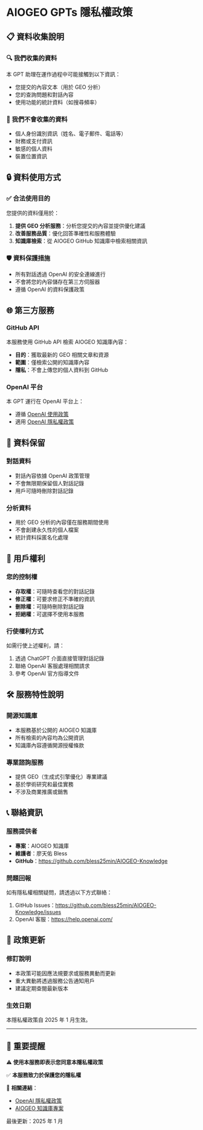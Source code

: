 # AIOGEO GPTs 隱私權政策

## 📋 資料收集說明

### 🔍 我們收集的資料
本 GPT 助理在運作過程中可能接觸到以下資訊：
- 您提交的內容文本（用於 GEO 分析）
- 您的查詢問題和對話內容
- 使用功能的統計資料（如搜尋頻率）

### 🚫 我們不會收集的資料
- 個人身份識別資訊（姓名、電子郵件、電話等）
- 財務或支付資訊
- 敏感的個人資料
- 裝置位置資訊

## 🔒 資料使用方式

### ✅ 合法使用目的
您提供的資料僅用於：
1. **提供 GEO 分析服務**：分析您提交的內容並提供優化建議
2. **改善服務品質**：優化回答準確性和服務體驗
3. **知識庫檢索**：從 AIOGEO GitHub 知識庫中檢索相關資訊

### 🛡️ 資料保護措施
- 所有對話透過 OpenAI 的安全連線進行
- 不會將您的內容儲存在第三方伺服器
- 遵循 OpenAI 的資料保護政策

## 🌐 第三方服務

### GitHub API
本服務使用 GitHub API 檢索 AIOGEO 知識庫內容：
- **目的**：獲取最新的 GEO 相關文章和資源
- **範圍**：僅檢索公開的知識庫內容
- **隱私**：不會上傳您的個人資料到 GitHub

### OpenAI 平台
本 GPT 運行在 OpenAI 平台上：
- 遵循 [OpenAI 使用政策](https://openai.com/policies/usage-policies)
- 適用 [OpenAI 隱私權政策](https://openai.com/policies/privacy-policy)

## 🔄 資料保留

### 對話資料
- 對話內容依據 OpenAI 政策管理
- 不會無限期保留個人對話記錄
- 用戶可隨時刪除對話記錄

### 分析資料
- 用於 GEO 分析的內容僅在服務期間使用
- 不會創建永久性的個人檔案
- 統計資料採匿名化處理

## 👤 用戶權利

### 您的控制權
- **存取權**：可隨時查看您的對話記錄
- **修正權**：可要求修正不準確的資訊
- **刪除權**：可隨時刪除對話記錄
- **拒絕權**：可選擇不使用本服務

### 行使權利方式
如需行使上述權利，請：
1. 透過 ChatGPT 介面直接管理對話記錄
2. 聯絡 OpenAI 客服處理相關請求
3. 參考 OpenAI 官方指導文件

## 🛠️ 服務特性說明

### 開源知識庫
- 本服務基於公開的 AIOGEO 知識庫
- 所有檢索的內容均為公開資訊
- 知識庫內容遵循開源授權條款

### 專業諮詢服務
- 提供 GEO（生成式引擎優化）專業建議
- 基於學術研究和最佳實務
- 不涉及商業推廣或銷售

## 📞 聯絡資訊

### 服務提供者
- **專案**：AIOGEO 知識庫
- **維護者**：廖天佑 Bless
- **GitHub**：https://github.com/bless25min/AIOGEO-Knowledge

### 問題回報
如有隱私權相關疑問，請透過以下方式聯絡：
1. GitHub Issues：https://github.com/bless25min/AIOGEO-Knowledge/issues
2. OpenAI 客服：https://help.openai.com/

## 📅 政策更新

### 修訂說明
- 本政策可能因應法規要求或服務異動而更新
- 重大異動將透過服務公告通知用戶
- 建議定期查閱最新版本

### 生效日期
本隱私權政策自 2025 年 1 月生效。

---

## 📌 重要提醒

⚠️ **使用本服務即表示您同意本隱私權政策**

✅ **本服務致力於保護您的隱私權**

🔗 **相關連結**：
- [OpenAI 隱私權政策](https://openai.com/policies/privacy-policy)
- [AIOGEO 知識庫專案](https://github.com/bless25min/AIOGEO-Knowledge)

最後更新：2025 年 1 月
